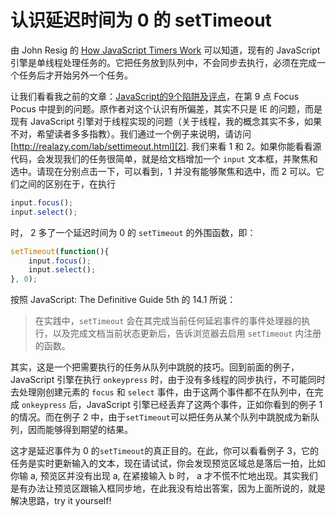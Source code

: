 # 认识延迟时间为 0 的 setTimeout

由 John Resig 的 [How JavaScript Timers Work][0] 可以知道，现有的 JavaScript 引擎是单线程处理任务的。它把任务放到队列中，不会同步去执行，必须在完成一个任务后才开始另外一个任务。

让我们看看我之前的文章：[JavaScript的9个陷阱及评点][1]，在第 9 点 Focus Pocus 中提到的问题。原作者对这个认识有所偏差，其实不只是 IE 的问题，而是现有 JavaScript 引擎对于线程实现的问题（关于线程，我的概念其实不多，如果不对，希望读者多多指教）。我们通过一个例子来说明，请访问 [http://realazy.com/lab/settimeout.html][2]. 我们来看 1 和 2。如果你能看看源代码，会发现我们的任务很简单，就是给文档增加一个 `input` 文本框，并聚焦和选中。请现在分别点击一下，可以看到，1 并没有能够聚焦和选中，而 2 可以。它们之间的区别在于，在执行

```js
input.focus();
input.select();
```

时， 2 多了一个延迟时间为 0 的 `setTimeout` 的外围函数，即：

```js
setTimeout(function(){
    input.focus();
    input.select();
}, 0);
```

按照 JavaScript: The Definitive Guide 5th 的 14.1 所说：

> 在实践中，`setTimeout` 会在其完成当前任何延宕事件的事件处理器的执行，以及完成文档当前状态更新后，告诉浏览器去启用 `setTimeout` 内注册的函数。

其实，这是一个把需要执行的任务从队列中跳脱的技巧。回到前面的例子，JavaScript 引擎在执行 `onkeypress` 时，由于没有多线程的同步执行，不可能同时去处理刚创建元素的 `focus` 和 `select` 事件，由于这两个事件都不在队列中，在完成 `onkeypress` 后，JavaScript 引擎已经丢弃了这两个事件，正如你看到的例子 1 的情况。而在例子 2 中，由于`setTimeout`可以把任务从某个队列中跳脱成为新队列，因而能够得到期望的结果。

这才是延迟事件为 0 的`setTimeout`的真正目的。在此，你可以看看例子 3，它的任务是实时更新输入的文本，现在请试试，你会发现预览区域总是落后一拍，比如你输 a, 预览区并没有出现 a, 在紧接输入 b 时， a 才不慌不忙地出现。其实我们是有办法让预览区跟输入框同步地，在此我没有给出答案，因为上面所说的，就是解决思路，try it yourself!

[0]: http://ejohn.org/blog/how-javascript-timers-work/
[1]: /posts/2007-08-20-nine-javascript-gotchas.html
[2]: http://realazy.com/lab/settimeout.html
